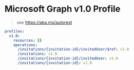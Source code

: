 # Microsoft Graph v1.0 Profile

> see https://aka.ms/autorest

``` yaml
profiles:
  v1.0:
    resources: {}
    operations:
      /invitations/{invitation-id}/invitedUser/$ref: v1.0
      /invitations: v1.0
      /invitations/{invitation-id}/invitedUser: v1.0
      /invitations/{invitation-id}: v1.0

```
